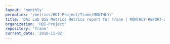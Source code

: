 ```yaml
---
layout: 'monthly'
permalink: '/metrics/HDI-Project/Trane/MONTHLY/'
title: 'DAI Lab OSS Metrics Metrics report for Trane | MONTHLY-REPORT-2018-11-02'
organization: 'HDI-Project'
repository: 'Trane'
current_date: '2018-11-02'
---
```

